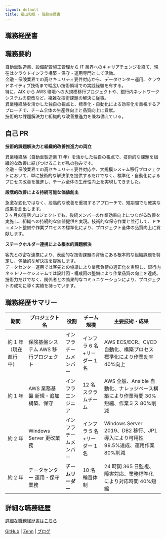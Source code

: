 ```yaml
---
layout: default
title: 福山和規 - 職務経歴書
---
```


## 職務経歴書

## 職務要約

自動車製造業、設備配管施工管理から IT 業界へのキャリアチェンジを経て、現在はクラウドインフラ構築・保守・運用専門として活動。  
金融・保険業界での高セキュリティ要件対応から、データセンター運用、クラウドネイティブ技術まで幅広い技術領域での実践経験を有する。  
特に、AIX から AWS 環境への大規模移行プロジェクトや、銀行内ネットワークシステムの更改など、複雑な技術課題の解決に従事。  
異業種経験を活かした独自の視点と、標準化・自動化による効率化を重視するアプローチで、チーム全体の生産性向上と品質向上に貢献。  
技術的な課題解決力と組織的な改善推進力を兼ね備えている。

## 自己 PR

**技術的課題解決力と組織的改善推進力の両立**

異業種経験（自動車製造業 11 年）を活かした独自の視点で、技術的な課題を組織的な改善に結びつけることが私の強みです。  
金融・保険業界での高セキュリティ要件対応や、大規模システム移行プロジェクトにおいて、単に技術的な解決策を提供するだけでなく、標準化・自動化によるプロセス改善を推進し、チーム全体の生産性向上を実現してきました。

**段階的改善による持続可能な価値創出**

急激な変化ではなく、段階的な改善を重視するアプローチで、短期間でも確実な成果を創出します。  
3 ヶ月の短期プロジェクトでも、後続メンバーの作業効率向上につながる改善を実施し、組織への持続的な価値提供を実現。技術的な保守作業と並行して、ドキュメント整備や作業プロセスの標準化により、プロジェクト全体の品質向上に貢献します。

**ステークホルダー連携による根本的課題解決**

客先との密な連携により、表面的な技術課題の背後にある根本的な組織課題を特定し、包括的な解決策を提案します。  
データセンター運用では客先との協議により業務負荷の適正化を実現し、銀行内ネットワークシステムでは設計図・構成図の整備により作業品質の向上を達成。技術力だけでなく、関係者との効果的なコミュニケーションにより、プロジェクトの成功に導く実績を持っています。

## 職務経歴サマリー

| 期間                  | プロジェクト名                        | 役割                   | チーム規模                  | 主要技術・成果                                                                       |
| --------------------- | ------------------------------------- | ---------------------- | --------------------------- | ------------------------------------------------------------------------------------ |
| 約 1 年（現在進行中） | 保険基盤システム AWS 移行プロジェクト | インフラチームメンバー | インフラ 6 名+リーダー 1 名 | AWS ECS/ECR、CI/CD 自動化、構築プロセス標準化により作業効率 40%向上                  |
| 約 1 年               | AWS 業務基盤 新規・追加構築、保守     | インフラエンジニア     | 12 名スクラムチーム         | AWS 全般、Ansible 自動化、ナレッジベース構築により作業時間 30%短縮、作業ミス 80%削減 |
| 約 2 年               | Windows Server 更改業務               | インフラチームメンバー | インフラ 5 名+リーダー 1 名 | Windows Server 2019、DB2 移行、JP1 導入により可用性 99.5%達成、運用作業 80%削減      |
| 約 2 年               | データセンター 運用・保守業務         | **チームリーダー**     | 10 名輪番体制               | 24 時間 365 日監視、障害対応、業務標準化により対応時間 40%短縮                       |

## 詳細な職務経歴

[詳細な職務経歴書はこちら](README)

[GitHub](https://github.com/kazukifukuyama14) | [Zenn](https://zenn.dev/wan0ri) | [ブログ](https://wan0ri.com)
